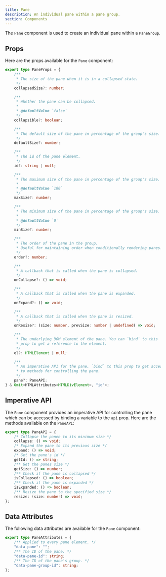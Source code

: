 ```yaml
---
title: Pane
description: An individual pane within a pane group.
section: Components
---
```


The `Pane` component is used to create an individual pane within a `PaneGroup`.

## Props

Here are the props available for the `Pane` component:

```ts
export type PaneProps = {
	/**
	 * The size of the pane when it is in a collapsed state.
	 */
	collapsedSize?: number;

	/**
	 * Whether the pane can be collapsed.
	 *
	 * @defaultValue `false`
	 */
	collapsible?: boolean;

	/**
	 * The default size of the pane in percentage of the group's size.
	 */
	defaultSize?: number;

	/**
	 * The id of the pane element.
	 */
	id?: string | null;

	/**
	 * The maximum size of the pane in percentage of the group's size.
	 *
	 * @defaultValue `100`
	 */
	maxSize?: number;

	/**
	 * The minimum size of the pane in percentage of the group's size.
	 *
	 * @defaultValue `0`
	 */
	minSize?: number;

	/**
	 * The order of the pane in the group.
	 * Useful for maintaining order when conditionally rendering panes.
	 */
	order?: number;

	/**
	 * A callback that is called when the pane is collapsed.
	 */
	onCollapse?: () => void;

	/**
	 * A callback that is called when the pane is expanded.
	 */
	onExpand?: () => void;

	/**
	 * A callback that is called when the pane is resized.
	 */
	onResize?: (size: number, prevSize: number | undefined) => void;

	/**
	 * The underlying DOM element of the pane. You can `bind` to this
	 * prop to get a reference to the element.
	 */
	el?: HTMLElement | null;

	/**
	 * An imperative API for the pane. `bind` to this prop to get access
	 * to methods for controlling the pane.
	 */
	pane?: PaneAPI;
} & Omit<HTMLAttributes<HTMLDivElement>, "id">;
```

## Imperative API

The `Pane` component provides an imperative API for controlling the pane which can be accessed by binding a variable to the `api` prop. Here are the methods available on the `PaneAPI`:

```ts
export type PaneAPI = {
	/* Collapse the panee to its minimum size */
	collapse: () => void;
	/* Expand the pane to its previous size */
	expand: () => void;
	/* Get the pane's id */
	getId: () => string;
	/** Get the panes size */
	getSize: () => number;
	/** Check if the pane is collapsed */
	isCollapsed: () => boolean;
	/** Check if the pane is expanded */
	isExpanded: () => boolean;
	/** Resize the pane to the specified size */
	resize: (size: number) => void;
};
```

## Data Attributes

The following data attributes are available for the `Pane` component:

```ts
export type PaneAttributes = {
	/** Applied to every pane element. */
	"data-pane": "";
	/** The ID of the pane. */
	"data-pane-id": string;
	/** The ID of the pane's group. */
	"data-pane-group-id": string;
};
```
